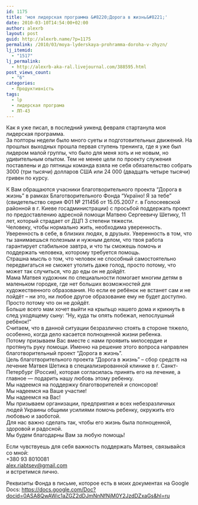 ```yaml
---
id: 1175
title: 'моя лидерская программа &#8220;Дорога в жизнь&#8221;'
date: 2010-03-10T14:54:00+02:00
author: alexrb
layout: post
guid: http://alexrb.name/?p=1175
permalink: /2010/03/moya-lyderskaya-prohramma-doroha-v-zhyzn/
lj_itemid:
  - "1517"
lj_permalink:
  - http://alexrb-aka-ral.livejournal.com/388595.html
post_views_count:
  - "6"
categories:
  - Продуктивність
tags:
  - lp
  - лидерская програма
  - ЛП-43
---
```

Как я уже писал, в последний уикенд февраля стартанула моя лидерская программа.  
За полторы недели было много суеты и подготовительных движений. На прошлых выходных прошла первая ступень тренинга, где я уже был лидером малой группы, что было для меня хоть и не новым, но удивительным опытом. Тем не менее цели по проекту служения поставлены и до пятницы команда взяла не себя обязательство собрать 3000 (три тысячи) долларов США или 24 000 (двадцать четыре тысячи) гривен по курсу.  
<!--more узнай, чем ТЫ можешь поддержать Матвея-->

  
К Вам обращаются учасники благотворительного проекта &ldquo;Дорога в жизнь&rdquo; в рамках Благотворительного Фонда &ldquo;Україно! Я за тебе&rdquo; (свидетельство серия Ф01 № 211456 от 15.05.2007 г. в Голосеевской районной в г. Киеве госадминистрации) с просьбой поддержать проект по предоставлению адресной помощи Матвею Сергеевичу Шетику, 11 лет, который страдает от ДЦП 3 степени тяжести.  
Человеку, чтобы нормально жить, необходима уверенность. Уверенность в себе, в близких людях, в друзьях. Уверенность в том, что ты занимаешься полезным и нужным делом, что твоя работа гарантирует стабильное завтра, и что ты сможешь помочь и поддержать человека, которому требуется помощь.  
Страшна мысль о том, что человек не способный самостоятельно передвигаться не сможет утолить даже голод, просто потому, что может так случиться, что до еды он не дойдёт.  
Мама Матвея художник по специальности помогает многим детям в маленьком городке, где нет больших возможностей для художественного образования. Но если ее ребёнок не встанет сам и не пойдёт &#8211; ни это, ни любое другое образование ему не будет доступно. Просто потому что он не дойдёт.  
Больше всего мам хочет выйти на крыльцо нашего дома и крикнуть в след уходящему сыну: &ldquo;Ну, куда ты опять побежал, непослушный ребёнок!&rdquo;  
Считаем, что в данной ситуации безразлично стоять в стороне тяжело, особенно, когда дело касается полноценной жизни ребенка.  
Потому призываем Вас вместе с нами проявить милосердие и протянуть руку помощи. Именно на решение этого вопроса направлен благотворительный проект &ldquo;Дорога в жизнь&rdquo;.  
Цель благотворительного проекта &ldquo;Дорога в жизнь&rdquo; &#8211; сбор средств на лечение Матвея Шетика в специализированной клинике в г. Санкт-Петербург (Россия), которая согласилась принять его на лечение, а главное &mdash; подарить нашу любовь этому ребенку.  
Мы надеемся на поддержку благотворителей и спонсоров!  
Мы надеемся на Ваше участие!  
Мы надеемся на Вас!  
Мы призываем организации, предприятия и всех небезразличных людей Украины общими усилиями помочь ребенку, окружить его любовью и заоботой.  
Для нас важно сделать так, чтобы его жизнь была полноценной, здоровой и радосной.  
Мы будем благодарны Вам за любую помощь!

Если чувствуешь для себя важность поддержать Матвея, связывайся со мной:  
+380 93 8010081&nbsp;  
alex.riabtsev@gmail.com  
и встретимся лично.

Реквизиты Фонда в письме, которое есть в моих документах на Google Docs: <https://docs.google.com/Doc?docid=0ASA8QwAWic1aZGZ2dDJmNnNfNjM0Y2JzdDZxaGs&hl=ru>